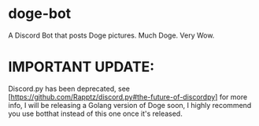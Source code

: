 # doge-bot
A Discord Bot that posts Doge pictures. Much Doge. Very Wow.
# IMPORTANT UPDATE:
Discord.py has been deprecated, see [https://github.com/Rapptz/discord.py#the-future-of-discordpy] for more info, I will be releasing a Golang version of Doge soon, I highly recommend you use botthat instead of this one once it's released.
